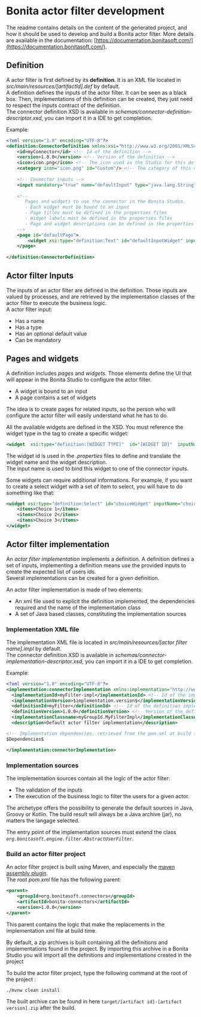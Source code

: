 # Bonita actor filter development

The readme contains details on the content of the generated project, and how it should be used to develop and build a Bonita actor filter. More details are available in the documentation: [https://documentation.bonitasoft.com/](https://documentation.bonitasoft.com/).

## Definition
A actor filter is first defined by its **definition**.  It is an XML file located in _src/main/resources/[artifactId].def_ by default.   
A definition defines the inputs of the actor filter. It can be seen as a black box. Then, implementations of this definition can be created, they just need to respect the inputs contract of the definition.  
The connector definition XSD is available in _schemas/connector-definition-descriptor.xsd_, you can import it in a IDE to get completion. 

Example: 
```xml
<?xml version="1.0" encoding="UTF-8"?>
<definition:ConnectorDefinition xmlns:xsi="http://www.w3.org/2001/XMLSchema-instance" xmlns:definition="http://www.bonitasoft.org/ns/connector/definition/6.1">
    <id>myConnector</id> <!-- Id of the definition -->
    <version>1.0.0</version> <!-- Version of the definition -->
    <icon>icon.png</icon> <!-- The icon used in the Studio for this definition -->
    <category icon="icon.png" id="Custom"/> <!-- The category of this definition, used in the Studio (e.g: http, script ...) -->
  
    <!-- Connector inputs -->
    <input mandatory="true" name="defaultInput" type="java.lang.String"/>
    
    <!--
       Pages and widgets to use the connector in the Bonita Studio.
       - Each widget must be bound to an input
       - Page titles must be defined in the properties files
       - Widget labels must be defined in the properties files
       - Page and widget descriptions can be defined in the properties files (optional)
    -->
    <page id="defaultPage">
        <widget xsi:type="definition:Text" id="defaultInputWidget" inputName="defaultInput"/>
    </page>
  
</definition:ConnectorDefinition>
```
## Actor filter Inputs

The inputs of an actor filter are defined in the definition. Those inputs are valued by processes, and are retrieved by the implementation classes of the actor filter to execute the business logic.  
A actor filter input: 

 - Has a name
 - Has a type
 - Has an optional default value
 - Can be mandatory 

## Pages and widgets
A definition includes _pages_ and _widgets_.  Those elements define the UI that will appear in the Bonita Studio to configure the actor filter.  

 - A widget is bound to an input
 - A page contains a set of widgets

The idea is to create pages for related inputs, so the person who will configure the actor filter will easily understand what he has to do.

 All the available widgets are defined in the XSD. You must reference the widget type in the tag to create a specific widget: 

``` xml 
<widget  xsi:type="definition:[WIDGET TYPE]"  id="[WIDGET ID]"  inputName="[CORRESPONDING INPUT]"/>
```

The widget id is used in the _.properties_ files to define and translate the widget name and the widget description.  
The input name is used to bind this widget to one of the connector inputs.  

Some widgets can require additional informations. For example, if you want to create a select widget with a set of item to select, you will have to do something like that: 

``` xml
<widget xsi:type="definition:Select" id="choiceWidget" inputName="choice">
    <items>Choice 1</items>
    <items>Choice 2</items>
    <items>Choice 3</items>
</widget>
```

## Actor filter implementation

An _actor filter implementation_ implements a definition. A definition defines a set of inputs, implementing a definition means use the provided inputs to create the expected list of users ids.  
Several implementations can be created for a given definition.

An actor filter implementation is made of two elements: 
- An xml file used to explicit the definition implemented, the dependencies required and the name of the implementation class
- A set of Java based classes, constituting the implementation sources

### Implementation XML file

The implementation XML file is located in _src/main/resources/[actor filter name].impl_ by default.  
The connector definition XSD is available in _schemas/connector-implementation-descriptor.xsd_, you can import it in a IDE to get completion. 

Example: 
```xml
<?xml version="1.0" encoding="UTF-8"?>
<implementation:connectorImplementation xmlns:implementation="http://www.bonitasoft.org/ns/connector/implementation/6.0">
  <implementationId>myFilter-impl</implementationId> <!-- Id of the implementation -->
  <implementationVersion>$implementation.version$</implementationVersion> <!-- Version of the implementation, retrieved from the pom.xml at build time -> ${project.version} -->
  <definitionId>myFilter</definitionId> <!-- Id of the definition implemented -->
  <definitionVersion>1.0.0</definitionVersion> <!-- Version of the definition implemented -->
  <implementationClassname>myGroupId.MyFilterImpl</implementationClassname> <!-- Path to the main implementation class -->
  <description>Default actor filter implementation</description>

<!-- Implementation dependencies, retrieved from the pom.xml at build time -->
$Dependencies$

</implementation:connectorImplementation>
```

### Implementation sources

The implementation sources contain all the logic of the actor filter:

 - The validation of the inputs
 - The execution of the business logic to filter the users for a given actor.

The archetype offers the possibility to generate the default sources in Java, Groovy or Kotlin. The build result will always be a Java archive (jar), no matters the langage selected.

The entry point of the implementation sources must extend the class _`org.bonitasoft.engine.filter.AbstractUserFilter`_.

### Build an actor filter project

An actor filter project is built using Maven, and especially the [maven assembly plugin](https://maven.apache.org/plugins/maven-assembly-plugin/).   
The root _pom.xml_ file has the following parent: 
```xml
<parent>
    <groupId>org.bonitasoft.connectors</groupId>
    <artifactId>bonita-connectors</artifactId>
    <version>1.0.0</version>
</parent>
```
This parent contains the logic that make the replacements in the implementation xml file at build time.

By default, a zip archives is built containing all the definitions and implementations found in the project.
By importing this archive in a Bonita Studio you will import all the definitions and implementations created in the project
 
To build the actor filter project, type the following command at the root of the project : 
```
./mvnw clean install
```
The built archive can be found in here `target/[artifact id]-[artifact version].zip` after the build.
